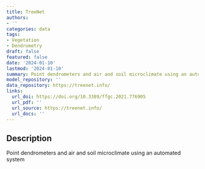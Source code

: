 ```yaml
---
title: TreeNet
authors:
- ''
categories: data
tags:
- Vegetation
- Dendrometry
draft: false
featured: false
date: '2024-01-10'
lastmod: '2024-01-10'
summary: Point dendrometers and air and soil microclimate using an automated system
model_repository: ''
data_repository: https://treenet.info/
links:
  url_doi: https://doi.org/10.3389/ffgc.2021.776905
  url_pdf: ''
  url_source: https://treenet.info/
  url_docs: ''
---
```


## Description

Point dendrometers and air and soil microclimate using an automated system

